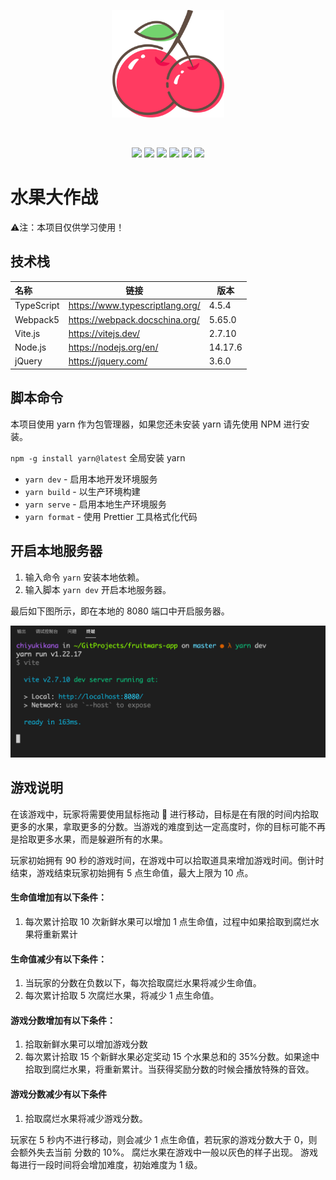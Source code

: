 <p align="center">
    <img width="180" src="./docs/images/cherry.svg" alt="Vite logo">
</p>
<br/>
<p align="center">
<img src="https://img.shields.io/badge/Node.js-v14.17.6-blue?logo=Node.js" />
<img src="https://img.shields.io/badge/NPM-v8.1.3-blue?logo=NPM" />
<img src="https://img.shields.io/badge/Webpack-v5.65.0-blue?logo=Webpack" />
<img src="https://img.shields.io/badge/TypeScript-v4.5.4-blue?logo=TypeScript" />
<img src="https://img.shields.io/badge/Vite.js-v2.7.10-blue?logo=Vite" />
<img src="https://img.shields.io/badge/jQuery-v3.6.0-blue?logo=jQuery" />
</p>

# 水果大作战

⚠️注：本项目仅供学习使用！

## 技术栈

| 名称       | 链接                            | 版本    |
| :--------- | ------------------------------- | ------- |
| TypeScript | https://www.typescriptlang.org/ | 4.5.4   |
| Webpack5   | https://webpack.docschina.org/  | 5.65.0  |
| Vite.js    | https://vitejs.dev/             | 2.7.10  |
| Node.js    | https://nodejs.org/en/          | 14.17.6 |
| jQuery     | https://jquery.com/             | 3.6.0   |

## 脚本命令

本项目使用 yarn 作为包管理器，如果您还未安装 yarn 请先使用 NPM 进行安装。

`npm -g install yarn@latest` 全局安装 yarn

- `yarn dev` - 启用本地开发环境服务
- `yarn build` - 以生产环境构建
- `yarn serve` - 启用本地生产环境服务
- `yarn format` - 使用 Prettier 工具格式化代码

## 开启本地服务器

1. 输入命令 `yarn` 安装本地依赖。
2. 输入脚本 `yarn dev` 开启本地服务器。

最后如下图所示，即在本地的 8080 端口中开启服务器。

![](./docs/images/yarn_dev.png)

## 游戏说明

在该游戏中，玩家将需要使用鼠标拖动 🧺 进行移动，目标是在有限的时间内拾取更多的水果，拿取更多的分数。当游戏的难度到达一定高度时，你的目标可能不再是拾取更多水果，而是躲避所有的水果。

玩家初始拥有 90 秒的游戏时间，在游戏中可以拾取道具来增加游戏时间。倒计时结束，游戏结束玩家初始拥有 5 点生命值，最大上限为 10 点。

#### 生命值增加有以下条件：

1. 每次累计拾取 10 次新鲜水果可以增加 1 点生命值，过程中如果拾取到腐烂水果将重新累计

#### 生命值减少有以下条件：

1. 当玩家的分数在负数以下，每次拾取腐烂水果将减少生命值。
2. 每次累计拾取 5 次腐烂水果，将减少 1 点生命值。

#### 游戏分数增加有以下条件：

1. 拾取新鲜水果可以增加游戏分数
2. 每次累计拾取 15 个新鲜水果必定奖动 15 个水果总和的 35%分数。如果途中拾取到腐烂水果，将重新累计。当获得奖励分数的时候会播放特殊的音效。

#### 游戏分数减少有以下条件

1. 拾取腐烂水果将减少游戏分数。

玩家在 5 秒内不进行移动，则会减少 1 点生命值，若玩家的游戏分数大于 0，则会额外失去当前
分数的 10%。
腐烂水果在游戏中一般以灰色的样子出现。
游戏每进行一段时间将会增加难度，初始难度为 1 级。
